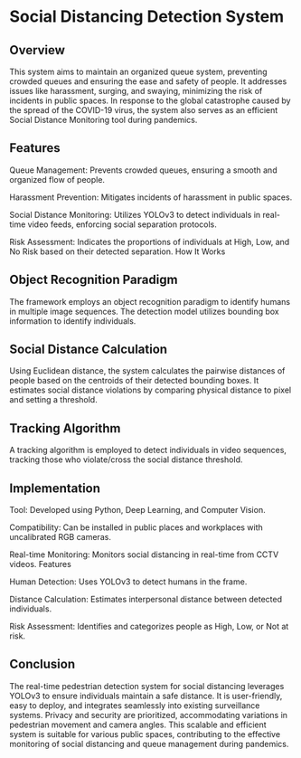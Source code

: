 # Social Distancing Detection System

## Overview

This system aims to maintain an organized queue system, preventing crowded queues and ensuring the ease and safety of people. It addresses issues like harassment, surging, and swaying, minimizing the risk of incidents in public spaces. In response to the global catastrophe caused by the spread of the COVID-19 virus, the system also serves as an efficient Social Distance Monitoring tool during pandemics.

## Features

Queue Management: Prevents crowded queues, ensuring a smooth and organized flow of people.

Harassment Prevention: Mitigates incidents of harassment in public spaces.

Social Distance Monitoring: Utilizes YOLOv3 to detect individuals in real-time video feeds, enforcing social separation protocols.

Risk Assessment: Indicates the proportions of individuals at High, Low, and No Risk based on their detected separation.
How It Works

## Object Recognition Paradigm

The framework employs an object recognition paradigm to identify humans in multiple image sequences. The detection model utilizes bounding box information to identify individuals.

## Social Distance Calculation

Using Euclidean distance, the system calculates the pairwise distances of people based on the centroids of their detected bounding boxes. It estimates social distance violations by comparing physical distance to pixel and setting a threshold.

## Tracking Algorithm

A tracking algorithm is employed to detect individuals in video sequences, tracking those who violate/cross the social distance threshold.

## Implementation

Tool: Developed using Python, Deep Learning, and Computer Vision.

Compatibility: Can be installed in public places and workplaces with uncalibrated RGB cameras.

Real-time Monitoring: Monitors social distancing in real-time from CCTV videos.
Features

Human Detection: Uses YOLOv3 to detect humans in the frame.

Distance Calculation: Estimates interpersonal distance between detected individuals.

Risk Assessment: Identifies and categorizes people as High, Low, or Not at risk.

## Conclusion

The real-time pedestrian detection system for social distancing leverages YOLOv3 to ensure individuals maintain a safe distance. It is user-friendly, easy to deploy, and integrates seamlessly into existing surveillance systems. Privacy and security are prioritized, accommodating variations in pedestrian movement and camera angles. This scalable and efficient system is suitable for various public spaces, contributing to the effective monitoring of social distancing and queue management during pandemics.














































